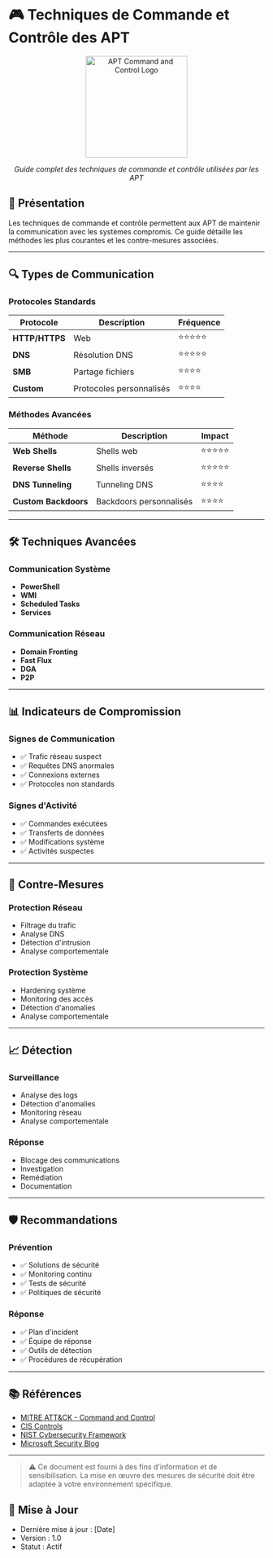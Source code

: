 # 🎮 Techniques de Commande et Contrôle des APT

<div align="center">
  <img src="../../assets/logos/apt-command-logo.png" alt="APT Command and Control Logo" width="200"/>
  <br>
  <p><em>Guide complet des techniques de commande et contrôle utilisées par les APT</em></p>
</div>

## 🧠 Présentation

Les techniques de commande et contrôle permettent aux APT de maintenir la communication avec les systèmes compromis. Ce guide détaille les méthodes les plus courantes et les contre-mesures associées.

---

## 🔍 Types de Communication

### Protocoles Standards
| Protocole | Description | Fréquence |
|-----------|-------------|-----------|
| **HTTP/HTTPS** | Web | ⭐⭐⭐⭐⭐ |
| **DNS** | Résolution DNS | ⭐⭐⭐⭐⭐ |
| **SMB** | Partage fichiers | ⭐⭐⭐⭐ |
| **Custom** | Protocoles personnalisés | ⭐⭐⭐⭐ |

### Méthodes Avancées
| Méthode | Description | Impact |
|---------|-------------|--------|
| **Web Shells** | Shells web | ⭐⭐⭐⭐⭐ |
| **Reverse Shells** | Shells inversés | ⭐⭐⭐⭐⭐ |
| **DNS Tunneling** | Tunneling DNS | ⭐⭐⭐⭐ |
| **Custom Backdoors** | Backdoors personnalisés | ⭐⭐⭐⭐ |

---

## 🛠️ Techniques Avancées

### Communication Système
- **PowerShell**
- **WMI**
- **Scheduled Tasks**
- **Services**

### Communication Réseau
- **Domain Fronting**
- **Fast Flux**
- **DGA**
- **P2P**

---

## 📊 Indicateurs de Compromission

### Signes de Communication
- ✅ Trafic réseau suspect
- ✅ Requêtes DNS anormales
- ✅ Connexions externes
- ✅ Protocoles non standards

### Signes d'Activité
- ✅ Commandes exécutées
- ✅ Transferts de données
- ✅ Modifications système
- ✅ Activités suspectes

---

## 🎯 Contre-Mesures

### Protection Réseau
- Filtrage du trafic
- Analyse DNS
- Détection d'intrusion
- Analyse comportementale

### Protection Système
- Hardening système
- Monitoring des accès
- Détection d'anomalies
- Analyse comportementale

---

## 📈 Détection

### Surveillance
- Analyse des logs
- Détection d'anomalies
- Monitoring réseau
- Analyse comportementale

### Réponse
- Blocage des communications
- Investigation
- Remédiation
- Documentation

---

## 🛡️ Recommandations

### Prévention
- ✅ Solutions de sécurité
- ✅ Monitoring continu
- ✅ Tests de sécurité
- ✅ Politiques de sécurité

### Réponse
- ✅ Plan d'incident
- ✅ Équipe de réponse
- ✅ Outils de détection
- ✅ Procédures de récupération

---

## 📚 Références

- [MITRE ATT&CK - Command and Control](https://attack.mitre.org/tactics/TA0011/)
- [CIS Controls](https://www.cisecurity.org/controls/)
- [NIST Cybersecurity Framework](https://www.nist.gov/cyberframework)
- [Microsoft Security Blog](https://www.microsoft.com/security/blog/)

---

> ⚠️ Ce document est fourni à des fins d'information et de sensibilisation. La mise en œuvre des mesures de sécurité doit être adaptée à votre environnement spécifique.

## 📅 Mise à Jour
- Dernière mise à jour : [Date]
- Version : 1.0
- Statut : Actif 